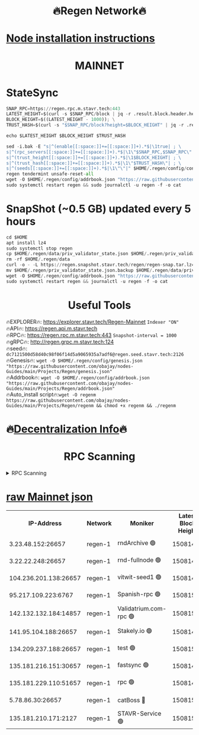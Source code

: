 <h1 align="center"> 🔥Regen Network🔥</h1>

[Node installation instructions](https://github.com/obajay/nodes-Guides/tree/main/Projects/Regen)
=
<h1 align="center"> MAINNET</h1>

# StateSync
```python
SNAP_RPC=https://regen.rpc.m.stavr.tech:443
LATEST_HEIGHT=$(curl -s $SNAP_RPC/block | jq -r .result.block.header.height); \
BLOCK_HEIGHT=$((LATEST_HEIGHT - 1000)); \
TRUST_HASH=$(curl -s "$SNAP_RPC/block?height=$BLOCK_HEIGHT" | jq -r .result.block_id.hash)

echo $LATEST_HEIGHT $BLOCK_HEIGHT $TRUST_HASH

sed -i.bak -E "s|^(enable[[:space:]]+=[[:space:]]+).*$|\1true| ; \
s|^(rpc_servers[[:space:]]+=[[:space:]]+).*$|\1\"$SNAP_RPC,$SNAP_RPC\"| ; \
s|^(trust_height[[:space:]]+=[[:space:]]+).*$|\1$BLOCK_HEIGHT| ; \
s|^(trust_hash[[:space:]]+=[[:space:]]+).*$|\1\"$TRUST_HASH\"| ; \
s|^(seeds[[:space:]]+=[[:space:]]+).*$|\1\"\"|" $HOME/.regen/config/config.toml
regen tendermint unsafe-reset-all
wget -O $HOME/.regen/config/addrbook.json "https://raw.githubusercontent.com/obajay/nodes-Guides/main/Projects/Regen/addrbook.json"
sudo systemctl restart regen && sudo journalctl -u regen -f -o cat
```
# SnapShot (~0.5 GB) updated every 5 hours
```python
cd $HOME
apt install lz4
sudo systemctl stop regen
cp $HOME/.regen/data/priv_validator_state.json $HOME/.regen/priv_validator_state.json.backup
rm -rf $HOME/.regen/data
curl -o - -L https://regen.snapshot.stavr.tech/regen/regen-snap.tar.lz4 | lz4 -c -d - | tar -x -C $HOME/.regen --strip-components 2
mv $HOME/.regen/priv_validator_state.json.backup $HOME/.regen/data/priv_validator_state.json
wget -O $HOME/.regen/config/addrbook.json "https://raw.githubusercontent.com/obajay/nodes-Guides/main/Projects/Regen/addrbook.json"
sudo systemctl restart regen && journalctl -u regen -f -o cat
```

 <h1 align="center"> Useful Tools</h1>

🔥EXPLORER🔥:     https://explorer.stavr.tech/Regen-Mainnet        `Indexer "ON"` \
🔥API🔥:          https://regen.api.m.stavr.tech \
🔥RPC🔥:          https://regen.rpc.m.stavr.tech:443              `Snapshot-interval = 1000` \
🔥gRPC🔥:         http://regen.grpc.m.stavr.tech:124 \
🔥seed🔥:      `dc7121500d58d40c98f06f14d5a9065935a7adf6@regen.seed.stavr.tech:2126` \
🔥Genesis🔥:   `wget -O $HOME/.regen/config/genesis.json "https://raw.githubusercontent.com/obajay/nodes-Guides/main/Projects/Regen/genesis.json"` \
🔥Addrbook🔥:  `wget -O $HOME/.regen/config/addrbook.json "https://raw.githubusercontent.com/obajay/nodes-Guides/main/Projects/Regen/addrbook.json"` \
🔥Auto_install script🔥:`wget -O regenm https://raw.githubusercontent.com/obajay/nodes-Guides/main/Projects/Regen/regenm && chmod +x regenm && ./regenm`

🔥[Decentralization Info](https://github.com/obajay/StateSync-snapshots/tree/main/Projects/Regen/Decentralization)🔥
=
<h1 align="center"> RPC Scanning</h1>

<details>
<summary>RPC Scanning</summary>

<h2 align="center"> We scan nodes in real time every 4 hours. And we provide the final result of RPC endpoints.
We cannot influence the operation of these nodes in any way. </h2>


```python
If Voting Power is higher than 0 --> then the Node is a validator of the network and may be subject to attack and be a potential threat to the chain.
```
```python
We marked such validators with a red symbol
```

</details>

[raw Mainnet json](https://rpc-check.regenm.stavr.tech/regenm/rpc-regenm-result.json)
=


<table><tr><th>IP-Address</th><th>Network</th><th>Moniker</th><th>Latest Block Height</th><th>Earliest Block Height</th><th>Catching Up</th><th>Tx Index</th><th>Voting Power</th><th>Scan Time</th></tr><tr><td>3.23.48.152:26657</td><td>regen-1</td><td>rndArchive 🟢</td><td>15081489</td><td>1</td><td>False</td><td>on</td><td>0</td><td>2024-03-12T00:22:09.551554965UTC</td></tr><tr><td>3.22.22.248:26657</td><td>regen-1</td><td>rnd-fullnode 🟢</td><td>15081487</td><td>4134001</td><td>False</td><td>on</td><td>0</td><td>2024-03-12T00:21:56.612657492UTC</td></tr><tr><td>104.236.201.138:26657</td><td>regen-1</td><td>vitwit-seed1 🟢</td><td>15081472</td><td>8943001</td><td>False</td><td>on</td><td>0</td><td>2024-03-12T00:20:33.631342055UTC</td></tr><tr><td>95.217.109.223:6767</td><td>regen-1</td><td>Spanish-rpc 🟢</td><td>15081500</td><td>10068001</td><td>False</td><td>on</td><td>0</td><td>2024-03-12T00:23:12.883921078UTC</td></tr><tr><td>142.132.132.184:14857</td><td>regen-1</td><td>Validatrium.com-rpc 🟢</td><td>15081501</td><td>11175001</td><td>False</td><td>on</td><td>0</td><td>2024-03-12T00:23:17.183351693UTC</td></tr><tr><td>141.95.104.188:26657</td><td>regen-1</td><td>Stakely.io 🟢</td><td>15081483</td><td>13442501</td><td>False</td><td>on</td><td>0</td><td>2024-03-12T00:21:31.352012805UTC</td></tr><tr><td>134.209.237.188:26657</td><td>regen-1</td><td>test 🟢</td><td>15081508</td><td>13992001</td><td>False</td><td>on</td><td>0</td><td>2024-03-12T00:23:56.951362285UTC</td></tr><tr><td>135.181.216.151:30657</td><td>regen-1</td><td>fastsync 🟢</td><td>15081493</td><td>14457001</td><td>False</td><td>off</td><td>0</td><td>2024-03-12T00:22:29.144600190UTC</td></tr><tr><td>135.181.229.110:51657</td><td>regen-1</td><td>rpc 🟢</td><td>15081481</td><td>14844001</td><td>False</td><td>on</td><td>0</td><td>2024-03-12T00:21:20.292330662UTC</td></tr><tr><td>5.78.86.30:26657</td><td>regen-1</td><td>catBoss 🔴</td><td>15081512</td><td>14962001</td><td>False</td><td>on</td><td>9021624547</td><td>2024-03-12T00:24:23.075087671UTC</td></tr><tr><td>135.181.210.171:2127</td><td>regen-1</td><td>STAVR-Service 🟢</td><td>15081515</td><td>15078001</td><td>False</td><td>on</td><td>0</td><td>2024-03-12T00:24:37.660657048UTC</td></tr></table>